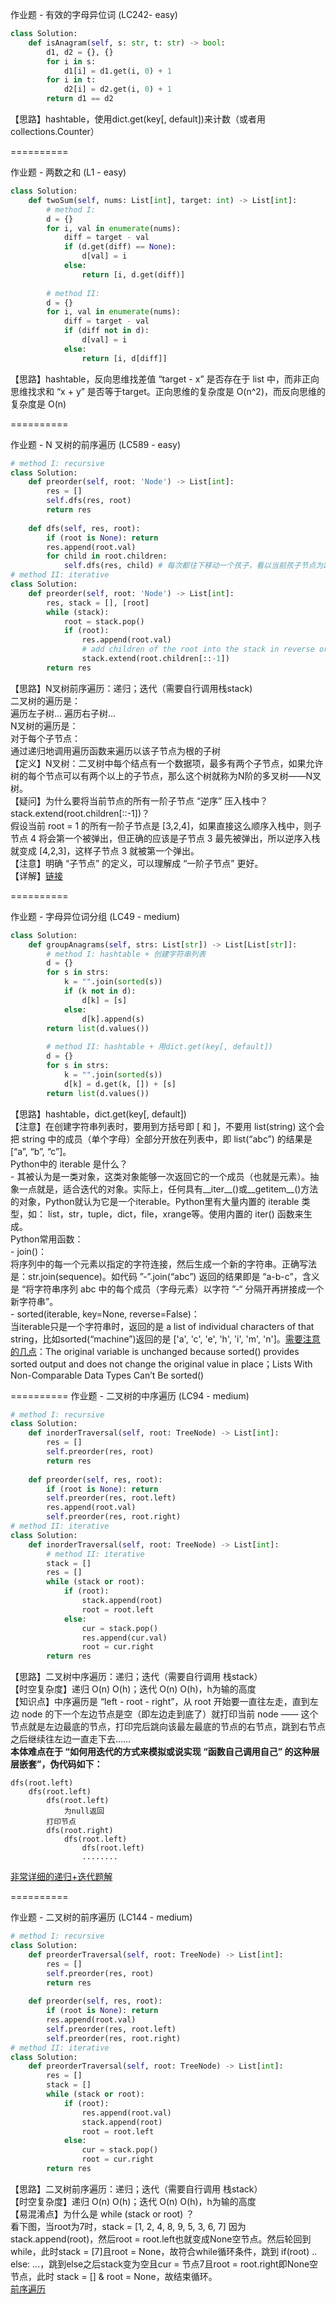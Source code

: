 作业题 - 有效的字母异位词 (LC242- easy)
```python
class Solution:
    def isAnagram(self, s: str, t: str) -> bool:
        d1, d2 = {}, {}
        for i in s:
            d1[i] = d1.get(i, 0) + 1
        for i in t:
            d2[i] = d2.get(i, 0) + 1
        return d1 == d2
```
【思路】hashtable，使用dict.get(key[, default])来计数（或者用collections.Counter）  

==========

作业题 - 两数之和 (L1 - easy)
```python
class Solution:
    def twoSum(self, nums: List[int], target: int) -> List[int]:
        # method I:
        d = {}
        for i, val in enumerate(nums):
            diff = target - val
            if (d.get(diff) == None):
                d[val] = i
            else:
                return [i, d.get(diff)]
        
        # method II:
        d = {}
        for i, val in enumerate(nums):
            diff = target - val
            if (diff not in d):
                d[val] = i
            else:
                return [i, d[diff]]
```
【思路】hashtable，反向思维找差值 “target - x” 是否存在于 list 中，而非正向思维找求和 “x + y” 是否等于target。正向思维的复杂度是 O(n^2)，而反向思维的复杂度是 O(n)  

==========

作业题 - N 叉树的前序遍历 (LC589 - easy)
```python
# method I: recursive
class Solution:
    def preorder(self, root: 'Node') -> List[int]:
        res = []
        self.dfs(res, root)
        return res
    
    def dfs(self, res, root):
        if (root is None): return
        res.append(root.val)
        for child in root.children:
            self.dfs(res, child) # 每次都往下移动一个孩子，看以当前孩子节点为跟的子树
# method II: iterative
class Solution:
    def preorder(self, root: 'Node') -> List[int]:
        res, stack = [], [root]
        while (stack):
            root = stack.pop()
            if (root):
                res.append(root.val)
                # add children of the root into the stack in reverse order
                stack.extend(root.children[::-1])
        return res
```
【思路】N叉树前序遍历：递归；迭代（需要自行调用栈stack)  
二叉树的遍历是：  
    遍历左子树... 遍历右子树...  
N叉树的遍历是：  
    对于每个子节点：  
        通过递归地调用遍历函数来遍历以该子节点为根的子树  
【定义】N叉树：二叉树中每个结点有一个数据项，最多有两个子节点，如果允许树的每个节点可以有两个以上的子节点，那么这个树就称为N阶的多叉树——N叉树。  
【疑问】为什么要将当前节点的所有一阶子节点 “逆序” 压入栈中？ stack.extend(root.children[::-1])？  
假设当前 root = 1 的所有一阶子节点是 [3,2,4]，如果直接这么顺序入栈中，则子节点 4 将会第一个被弹出，但正确的应该是子节点 3 最先被弹出，所以逆序入栈就变成 [4,2,3]，这样子节点 3 就被第一个弹出。  
【注意】明确 “子节点” 的定义，可以理解成 “一阶子节点” 更好。  
【详解】[链接](https://blog.csdn.net/weixin_43314519/article/details/106981900)  

==========

作业题 - 字母异位词分组 (LC49 - medium)
```python
class Solution:
    def groupAnagrams(self, strs: List[str]) -> List[List[str]]:
        # method I: hashtable + 创建字符串列表
        d = {}
        for s in strs:
            k = "".join(sorted(s))
            if (k not in d):
                d[k] = [s]
            else:
                d[k].append(s)
        return list(d.values())
    
        # method II: hashtable + 用dict.get(key[, default])
        d = {}
        for s in strs:
            k = "".join(sorted(s))
            d[k] = d.get(k, []) + [s]
        return list(d.values())
```
【思路】hashtable，dict.get(key[, default])  
【注意】在创建字符串列表时，要用到方括号即 [ 和 ]，不要用 list(string) 这个会把 string 中的成员（单个字母）全部分开放在列表中，即 list(“abc”) 的结果是 [“a”, “b”, “c”]。  
Python中的 iterable 是什么？  
    - 其被认为是一类对象，这类对象能够一次返回它的一个成员（也就是元素）。抽象一点就是，适合迭代的对象。实际上，任何具有__iter__()或__getitem__()方法的对象，Python就认为它是一个iterable。Python里有大量内置的 iterable 类型，如： list，str，tuple，dict，file，xrange等。使用内置的 iter() 函数来生成。  
Python常用函数：  
    - join()：  
        将序列中的每一个元素以指定的字符连接，然后生成一个新的字符串。正确写法是：str.join(sequence)。如代码 ”-”.join(“abc”) 返回的结果即是 “a-b-c”，含义是 “将字符串序列 abc 中的每个成员（字母元素）以字符 ”-“ 分隔开再拼接成一个新字符串”。  
    - sorted(iterable, key=None, reverse=False)：  
        当iterable只是一个字符串时，返回的是 a list of individual characters of that string，比如sorted(“machine”)返回的是 ['a', 'c', 'e', 'h', 'i', 'm', 'n']。[需要注意的几点](https://realpython.com/python-sort/)：The original variable is unchanged because sorted() provides sorted output and does not change the original value in place；Lists With Non-Comparable Data Types Can’t Be sorted()

==========
作业题 - 二叉树的中序遍历 (LC94 - medium)
```python
# method I: recursive
class Solution:
    def inorderTraversal(self, root: TreeNode) -> List[int]:
        res = []
        self.preorder(res, root)
        return res
        
    def preorder(self, res, root):
        if (root is None): return
        self.preorder(res, root.left)
        res.append(root.val)
        self.preorder(res, root.right)
# method II: iterative
class Solution:
    def inorderTraversal(self, root: TreeNode) -> List[int]:
        # method II: iterative
        stack = []
        res = []
        while (stack or root):
            if (root):
                stack.append(root)
                root = root.left
            else:
                cur = stack.pop()
                res.append(cur.val)
                root = cur.right
        return res
```
【思路】二叉树中序遍历：递归；迭代（需要自行调用 栈stack）  
【时空复杂度】递归 O(n) O(h)；迭代 O(n) O(h)，h为输的高度  
【知识点】中序遍历是 “left - root - right”，从 root 开始要一直往左走，直到左边 node 的下一个左边节点是空（即左边走到底了）就打印当前 node —— 这个节点就是左边最底的节点，打印完后跳向该最左最底的节点的右节点，跳到右节点之后继续往左边一直走下去……  
**本体难点在于 “如何用迭代的方式来模拟或说实现 “函数自己调用自己” 的这种层层嵌套”，伪代码如下：**  
```
dfs(root.left)
	dfs(root.left)
		dfs(root.left)
			为null返回
		打印节点
		dfs(root.right)
			dfs(root.left)
				dfs(root.left)
				........
```
[非常详细的递归+迭代题解](https://leetcode-cn.com/problems/binary-tree-inorder-traversal/solution/dong-hua-yan-shi-94-er-cha-shu-de-zhong-xu-bian-li/)

==========

作业题 - 二叉树的前序遍历 (LC144 - medium)
```python
# method I: recursive
class Solution:
    def preorderTraversal(self, root: TreeNode) -> List[int]:
        res = []
        self.preorder(res, root)
        return res
        
    def preorder(self, res, root):
        if (root is None): return
        res.append(root.val)
        self.preorder(res, root.left)
        self.preorder(res, root.right)
# method II: iterative
class Solution:
    def preorderTraversal(self, root: TreeNode) -> List[int]:
        res = []
        stack = []
        while (stack or root):
            if (root):
                res.append(root.val)
                stack.append(root)
                root = root.left
            else:
                cur = stack.pop()
                root = cur.right
        return res
```
【思路】二叉树前序遍历：递归；迭代（需要自行调用 栈stack）  
【时空复杂度】递归 O(n) O(h)；迭代 O(n) O(h)，h为输的高度  
【易混淆点】为什么是 while (stack or root) ？  
看下图，当root为7时，stack = [1, 2, 4, 8, 9, 5, 3, 6, 7] 因为stack.append(root)，然后root = root.left也就变成None空节点。然后轮回到while，此时stack = [7]且root = None，故符合while循环条件，跳到 if(root) .. else: ...，跳到else之后stack变为空且cur = 节点7且root = root.right即None空节点，此时 stack = [] & root = None，故结束循环。  
[前序遍历](https://img-blog.csdnimg.cn/20190310152155319.png?x-oss-process=image/watermark,type_ZmFuZ3poZW5naGVpdGk,shadow_10,text_aHR0cHM6Ly9ibG9nLmNzZG4ubmV0L2dvbmdqaWFuYm8xOTky,size_16,color_FFFFFF,t_70)
